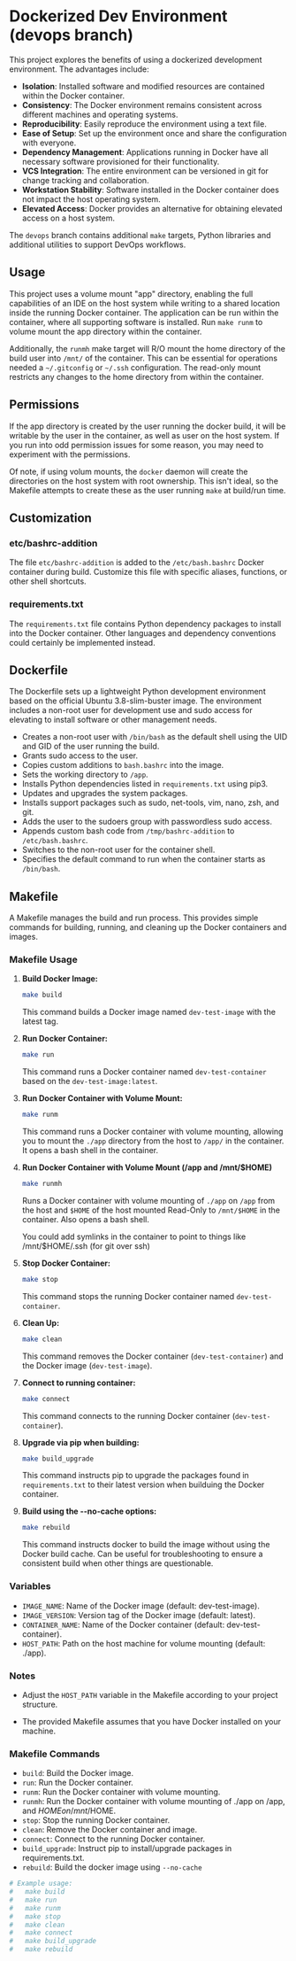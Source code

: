 # Dockerized Dev Environment (devops branch)

This project explores the benefits of using a dockerized development environment. The advantages include:

* **Isolation**: Installed software and modified resources are contained within the Docker container.
* **Consistency**: The Docker environment remains consistent across different machines and operating systems.
* **Reproducibility**: Easily reproduce the environment using a text file.
* **Ease of Setup**: Set up the environment once and share the configuration with everyone.
* **Dependency Management**: Applications running in Docker have all necessary software provisioned for their functionality.
* **VCS Integration**: The entire environment can be versioned in git for change tracking and collaboration.
* **Workstation Stability**: Software installed in the Docker container does not impact the host operating system.
* **Elevated Access**: Docker provides an alternative for obtaining elevated access on a host system.

The `devops` branch contains additional `make` targets, Python libraries and additional utilities to support DevOps workflows.

## Usage

This project uses a volume mount "app" directory, enabling the full capabilities of an IDE on the host system while writing to a shared location inside the running Docker container. The application can be run within the container, where all supporting software is installed. Run `make runm` to volume mount the app directory within the container. 

Additionally, the `runmh` make target will R/O mount the home directory of the build user into `/mnt/` of the container. This can be essential for operations needed a `~/.gitconfig` or `~/.ssh` configuration. The read-only mount restricts any changes to the home directory from within the container. 

## Permissions

If the app directory is created by the user running the docker build, it will be writable by the user in the container, as well as user on the host system. If you run into odd permission issues for some reason, you may need to experiment with the permissions.

Of note, if using volum mounts, the `docker` daemon will create the directories on the host system with root ownership. This isn't ideal, so the Makefile attempts to create these as the user running `make` at build/run time.

## Customization

### etc/bashrc-addition

The file `etc/bashrc-addition` is added to the `/etc/bash.bashrc` Docker container during build. Customize this file with specific aliases, functions, or other shell shortcuts.

### requirements.txt

The `requirements.txt` file contains Python dependency packages to install into the Docker container. Other languages and dependency conventions could certainly be implemented instead.
## Dockerfile

The Dockerfile sets up a lightweight Python development environment based on the official Ubuntu 3.8-slim-buster image. The environment includes a non-root user for development use and sudo access for elevating to install software or other management needs.

- Creates a non-root user with `/bin/bash` as the default shell using the UID and GID of the user running the build.
- Grants sudo access to the user.
- Copies custom additions to `bash.bashrc` into the image.
- Sets the working directory to `/app`.
- Installs Python dependencies listed in `requirements.txt` using pip3.
- Updates and upgrades the system packages.
- Installs support packages such as sudo, net-tools, vim, nano, zsh, and git.
- Adds the user to the sudoers group with passwordless sudo access.
- Appends custom bash code from `/tmp/bashrc-addition` to `/etc/bash.bashrc`.
- Switches to the non-root user for the container shell.
- Specifies the default command to run when the container starts as `/bin/bash`.

## Makefile

A Makefile manages the build and run process. This provides simple commands for building, running, and cleaning up the Docker containers and images.

### Makefile Usage

1. **Build Docker Image:**

    ```bash
    make build
    ```

    This command builds a Docker image named `dev-test-image` with the latest tag.

2. **Run Docker Container:**

    ```bash
    make run
    ```

    This command runs a Docker container named `dev-test-container` based on the `dev-test-image:latest`.

3. **Run Docker Container with Volume Mount:**

    ```bash
    make runm
    ```

    This command runs a Docker container with volume mounting, allowing you to mount the `./app` directory from the host to `/app/` in the container. It opens a bash shell in the container.

4. **Run Docker Container with Volume Mount (/app and /mnt/$HOME)**

    ```bash
    make runmh
    ```

    Runs a Docker container with volume mounting of `./app` on `/app` from the host and `$HOME` of the host mounted Read-Only to `/mnt/$HOME` in the container. Also opens a bash shell.

    You could add symlinks in the container to point to things like /mnt/$HOME/.ssh (for git over ssh)

5. **Stop Docker Container:**

    ```bash
    make stop
    ```

    This command stops the running Docker container named `dev-test-container`.

6. **Clean Up:**

    ```bash
    make clean
    ```

    This command removes the Docker container (`dev-test-container`) and the Docker image (`dev-test-image`).

7. **Connect to running container:**

    ```bash
    make connect
    ```

    This command connects to the running Docker container (`dev-test-container`).

8. **Upgrade via pip when building:**

    ```bash
    make build_upgrade
    ```

    This command instructs pip to upgrade the packages found in `requirements.txt` to their latest version when builduing the Docker container.


9. **Build using the --no-cache options:**

    ```bash
    make rebuild
    ```

    This command instructs docker to build the image without using the Docker build cache. Can be useful for troubleshooting to ensure a consistent build when other things are questionable.

### Variables

- `IMAGE_NAME`: Name of the Docker image (default: dev-test-image).
- `IMAGE_VERSION`: Version tag of the Docker image (default: latest).
- `CONTAINER_NAME`: Name of the Docker container (default: dev-test-container).
- `HOST_PATH`: Path on the host machine for volume mounting (default: ./app).

### Notes

- Adjust the `HOST_PATH` variable in the Makefile according to your project structure.

- The provided Makefile assumes that you have Docker installed on your machine.

### Makefile Commands

- `build`: Build the Docker image.
- `run`: Run the Docker container.
- `runm`: Run the Docker container with volume mounting.
- `runmh`: Run the Docker container with volume mounting of ./app on /app, and $HOME on /mnt/$HOME.
- `stop`: Stop the running Docker container.
- `clean`: Remove the Docker container and image.
- `connect`: Connect to the running Docker container.
- `build_upgrade`: Instruct pip to install/upgrade packages in requirements.txt.
- `rebuild`: Build the docker image using `--no-cache`

```bash
# Example usage:
#   make build
#   make run
#   make runm
#   make stop
#   make clean
#   make connect
#   make build_upgrade
#   make rebuild
